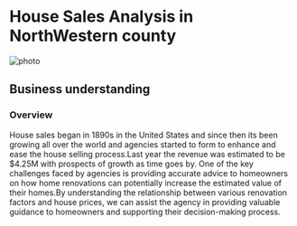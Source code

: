 
# House Sales Analysis in NorthWestern county
 
 ![photo](https://images.pexels.com/photos/12379756/pexels-photo-12379756.jpeg?auto=compress&cs=tinysrgb&w=600&lazy=load)
## Business understanding
    
### Overview
House sales began in 1890s in the United States and since then its been growing all over the world and agencies started to form to enhance and ease the house selling process.Last year the revenue was estimated to be $4.25M with prospects of growth as time goes by. One of the key challenges faced by agencies is providing accurate advice to homeowners on how home renovations can potentially increase the estimated value of their homes.By understanding the relationship between various renovation factors and house prices, we can assist the agency in providing valuable guidance to homeowners and supporting their decision-making process.
